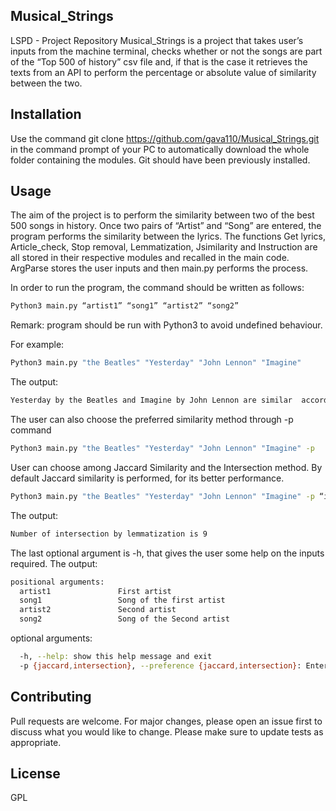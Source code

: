 ## Musical_Strings
LSPD - Project Repository 
Musical_Strings is a project that takes user’s inputs from the machine terminal, checks whether or not the songs are part of the “Top 500 of history” csv file and, if that is the case it retrieves the texts from an API to perform the percentage or absolute value of similarity between the two.

## Installation
Use the command git clone https://github.com/gava110/Musical_Strings.git in the command prompt of your PC to automatically download the whole folder containing the modules. Git should have been previously installed.

## Usage
The aim of the project is to perform the similarity between two of the best 500 songs in history.
Once two pairs of “Artist” and “Song” are entered, the program performs the similarity between the lyrics. 
The functions Get lyrics, Article_check, Stop removal, Lemmatization, Jsimilarity and Instruction are all stored in their respective modules and recalled in the main code. ArgParse stores the user inputs and then main.py performs the process.

In order to run the program, the command should be written as follows:
```bash
Python3 main.py “artist1” “song1” “artist2” “song2”
```

Remark: program should be run with Python3 to avoid undefined behaviour.

For example:
```bash
Python3 main.py "the Beatles" "Yesterday" "John Lennon" "Imagine"
```

The output:
```bash
Yesterday by the Beatles and Imagine by John Lennon are similar  according to lemmatization by 12.33%
```

The user can also choose the preferred similarity method through -p command
```bash
Python3 main.py "the Beatles" "Yesterday" "John Lennon" "Imagine" -p
```

User can choose among Jaccard Similarity and the Intersection method. By default Jaccard similarity is performed, for its better performance.
``` bash
Python3 main.py "the Beatles" "Yesterday" "John Lennon" "Imagine" -p “intersection”
```

The output:
```bash
Number of intersection by lemmatization is 9
```

The last optional argument is -h, that gives the user some help on the inputs required.
The output:
```bash
positional arguments:
  artist1               First artist
  song1                 Song of the first artist
  artist2               Second artist
  song2                 Song of the Second artist
```

optional arguments:
```bash
  -h, --help: show this help message and exit
  -p {jaccard,intersection}, --preference {jaccard,intersection}: Enter similarity method preference
```
## Contributing
Pull requests are welcome. For major changes, please open an issue first to discuss what you would like to change.
Please make sure to update tests as appropriate.

## License
GPL
